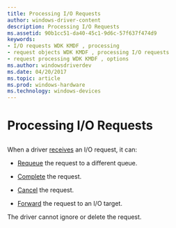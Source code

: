 ```yaml
---
title: Processing I/O Requests
author: windows-driver-content
description: Processing I/O Requests
ms.assetid: 90b1cc51-da40-45c1-9d6c-57f637f474d9
keywords:
- I/O requests WDK KMDF , processing
- request objects WDK KMDF , processing I/O requests
- request processing WDK KMDF , options
ms.author: windowsdriverdev
ms.date: 04/20/2017
ms.topic: article
ms.prod: windows-hardware
ms.technology: windows-devices
---
```


# Processing I/O Requests


## <a href="" id="ddk-processing-i-o-requests-df"></a>


When a driver [receives](receiving-i-o-requests.md) an I/O request, it can:

-   [Requeue](requeuing-i-o-requests.md) the request to a different queue.

-   [Complete](completing-i-o-requests.md) the request.

-   [Cancel](canceling-i-o-requests.md) the request.

-   [Forward](forwarding-i-o-requests.md) the request to an I/O target.

The driver cannot ignore or delete the request.

 

 





